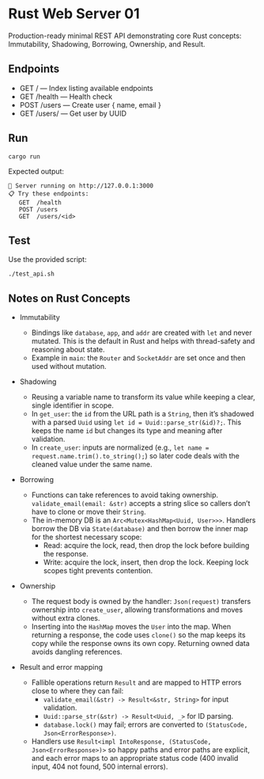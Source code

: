 # Rust Web Server 01

Production-ready minimal REST API demonstrating core Rust concepts: Immutability, Shadowing, Borrowing, Ownership, and Result.

## Endpoints
- GET / — Index listing available endpoints
- GET /health — Health check
- POST /users — Create user { name, email }
- GET /users/<id> — Get user by UUID

## Run
```
cargo run
```
Expected output:
```
🚀 Server running on http://127.0.0.1:3000
📋 Try these endpoints:
   GET  /health
   POST /users
   GET  /users/<id>
```

## Test
Use the provided script:
```
./test_api.sh
```

## Notes on Rust Concepts
- Immutability
  - Bindings like `database`, `app`, and `addr` are created with `let` and never mutated. This is the default in Rust and helps with thread-safety and reasoning about state.
  - Example in `main`: the `Router` and `SocketAddr` are set once and then used without mutation.

- Shadowing
  - Reusing a variable name to transform its value while keeping a clear, single identifier in scope.
  - In `get_user`: the `id` from the URL path is a `String`, then it’s shadowed with a parsed `Uuid` using `let id = Uuid::parse_str(&id)?;`. This keeps the name `id` but changes its type and meaning after validation.
  - In `create_user`: inputs are normalized (e.g., `let name = request.name.trim().to_string();`) so later code deals with the cleaned value under the same name.

- Borrowing
  - Functions can take references to avoid taking ownership. `validate_email(email: &str)` accepts a string slice so callers don’t have to clone or move their `String`.
  - The in-memory DB is an `Arc<Mutex<HashMap<Uuid, User>>>`. Handlers borrow the DB via `State(database)` and then borrow the inner map for the shortest necessary scope:
    - Read: acquire the lock, read, then drop the lock before building the response.
    - Write: acquire the lock, insert, then drop the lock. Keeping lock scopes tight prevents contention.

- Ownership
  - The request body is owned by the handler: `Json(request)` transfers ownership into `create_user`, allowing transformations and moves without extra clones.
  - Inserting into the `HashMap` moves the `User` into the map. When returning a response, the code uses `clone()` so the map keeps its copy while the response owns its own copy. Returning owned data avoids dangling references.

- Result and error mapping
  - Fallible operations return `Result` and are mapped to HTTP errors close to where they can fail:
    - `validate_email(&str) -> Result<&str, String>` for input validation.
    - `Uuid::parse_str(&str) -> Result<Uuid, _>` for ID parsing.
    - `database.lock()` may fail; errors are converted to `(StatusCode, Json<ErrorResponse>)`.
  - Handlers use `Result<impl IntoResponse, (StatusCode, Json<ErrorResponse>)>` so happy paths and error paths are explicit, and each error maps to an appropriate status code (400 invalid input, 404 not found, 500 internal errors).
